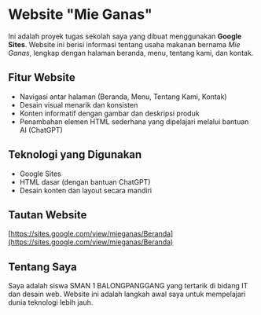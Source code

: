 
# Website "Mie Ganas"

Ini adalah proyek tugas sekolah saya yang dibuat menggunakan **Google Sites**. Website ini berisi informasi tentang usaha makanan bernama *Mie Ganas*, lengkap dengan halaman beranda, menu, tentang kami, dan kontak.

## Fitur Website
- Navigasi antar halaman (Beranda, Menu, Tentang Kami, Kontak)
- Desain visual menarik dan konsisten
- Konten informatif dengan gambar dan deskripsi produk
- Penambahan elemen HTML sederhana yang dipelajari melalui bantuan AI (ChatGPT)

## Teknologi yang Digunakan
- Google Sites
- HTML dasar (dengan bantuan ChatGPT)
- Desain konten dan layout secara mandiri

## Tautan Website
[https://sites.google.com/view/mieganas/Beranda](https://sites.google.com/view/mieganas/Beranda)

## Tentang Saya
Saya adalah siswa SMAN 1 BALONGPANGGANG yang tertarik di bidang IT dan desain web. Website ini adalah langkah awal saya untuk mempelajari dunia teknologi lebih jauh.
